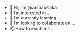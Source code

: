 - 👋 Hi, I’m @vashabelaka
- 👀 I’m interested in ...
- 🌱 I’m currently learning ...
- 💞️ I’m looking to collaborate on ...
- 📫 How to reach me ...

<!---
vashabelaka/vashabelaka is a ✨ special ✨ repository because its `README.md` (this file) appears on your GitHub profile.
You can click the Preview link to take a look at your changes.
--->
